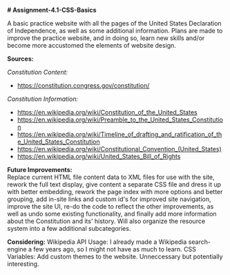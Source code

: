 **# Assignment-4.1-CSS-Basics**

A basic practice website with all the pages of the United States Declaration of Independence, as well as some
additional information. Plans are made to improve the practice website, and in doing so, learn new skills
and/or become more accustomed the elements of website design.

**Sources:**

_Constitution Content:_
- https://constitution.congress.gov/constitution/
  
_Constitution Information:_
- https://en.wikipedia.org/wiki/Constitution_of_the_United_States
- https://en.wikipedia.org/wiki/Preamble_to_the_United_States_Constitution
- https://en.wikipedia.org/wiki/Timeline_of_drafting_and_ratification_of_the_United_States_Constitution
- https://en.wikipedia.org/wiki/Constitutional_Convention_(United_States)
- https://en.wikipedia.org/wiki/United_States_Bill_of_Rights


**Future Improvements:**  
Replace current HTML file content data to XML files for use with the site, rework the full text display, give content
a separate CSS file and dress it up with better embedding, rework the page index with more options and better grouping,
add in-site links and custom id's for improved site navigation, improve the site UI, re-do the code to reflect
the other improvements, as well as undo some existing functionality, and finally add more information about the
Constitution and its' history. Will also organize the resource system into a few additional subcategories.

**Considering:**
Wikipedia API Usage: I already made a Wikipedia search-engine a few years ago, so I might not have as much to learn.
CSS Variables: Add custom themes to the website. Unneccessary but potentially interesting.
